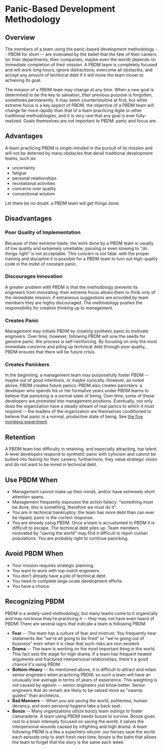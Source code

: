 # Panic-Based Development Methodology

## Overview

The members of a team using the panic-based development methodology -- PBDM for
short -- are motivated by the belief that the fate of their careers (or their
departments, their companies, maybe even the world) depends on _immediate_
completion of their mission.  A PBDM team is completely focused and will work
long hours, ignore distractions, overcome all obstacles, and accept any amount
of technical debt if it will move the team closer to achieving its goal.

The mission of a PBDM team may change at any time.  When a new goal is
determined to be the key to salvation, their previous purpose is forgotten,
sometimes permanently.  It may seem counterintuitive at first, but while
extreme focus is a key aspect of PBDM, the objective of a PBDM team will change
far more rapidly than that of a team practicing Agile or other traditional
methodologies, and it is very rare that any goal is ever fully-realized.  Goals
themselves are not important to PBDM: panic and focus are.

## Advantages

A team practicing PBDM is single-minded in the pursuit of its mission and will
not be deterred by many obstacles that derail traditional development teams,
such as:

- uncertainty
- fatigue
- personal relationships
- recreational activities
- concerns over quality
- conventional wisdom

Let there be no doubt: a PBDM team will get things done.

## Disadvantages

### Poor Quality of Implementation

Because of their extreme haste, the work done by a PBDM team is usually of low
quality and extremely unreliable; pausing or even slowing to "do things right"
is not acceptable.  This concern is not fatal: with the proper training and
discipline it is possible for a PBDM team to turn out high-quality code in the
midst of constant panic.

### Discourages Innovation

A greater problem with PBDM is that the methodology prevents its engineers from
innovating: their extreme focus allows them to think only of the immediate
mission; if extraneous suggestions are provided by team members they are highly
discouraged.  The methodology pushes the responsibility for creative thinking
up to management.

### Creates Panic

Management may initiate PBDM by creating synthetic panic to motivate engineers.
Over time, however, following PBDM will sow the seeds for genuine panic: the
process is self-reinforcing.  By focusing on only the most immediate concerns
and piling up technical debt through poor quality, PBDM ensures that there will
be future crisis.

### Creates Panickers

In the beginning, a management team may purposefully foster PBDM -- maybe out
of good intentions, or maybe cynically.  However, as noted above, PBDM creates
future panics.  PBDM also creates panickers: a developer who spends his or
her formative years under PBDM learns to believe that panicking is a normal
state of being.  Over time, some of these developers are promoted into
management positions.  Eventually, not only does the organization have a steady
stream of real panics to which it must respond -- the leaders of the
organization are themselves conditioned to believe that panic is a normal,
productive state of being. See [the five monkeys experiment](http://johnstepper.com/2013/10/26/the-five-monkeys-experiment-with-a-new-lesson/).

## Retention

A PBDM team has difficulty in retaining, and especially attracting, top talent.
A-level developers respond to synthetic panic with cynicism and cannot be
bullied into fearing for their careers; furthermore, they value strategic
vision and do not want to be mired in technical debt.

## Use PBDM When

- Management cannot make up their minds, and/or have extremely short attention
  spans.
- Management frequently espouses the action fallacy: "something must be done,
  this is something, therefore we must do it".
- You are in technical bankruptcy: the team has more debt than can ever be
  repaid; panic is the correct response.
- You are already using PBDM.  Once a team is accustomed to PBDM it is
  difficult to escape.  The technical debt piles up.  Team members motivated by
  "saving the world" may find it difficult to rejoin civilian populations.  You
  are probably right to continue panicking.

## Avoid PBDM When

- Your mission requires strategic planning.
- You want to work with top-notch engineers.
- You don't already have a pile of technical debt.
- You need to complete large-scale development efforts.
- You have a choice.

## Recognizing PBDM

PBDM is a widely-used methodology, but many teams come to it organically and
may not know they're practicing it -- they may not have even heard of PBDM!
There are several signs that indicate a team is following PBDM:

- __Fear__ -- The team has a culture of fear and mistrust.  You frequently hear
  statements like "we're all going to be fired" or "we're going out of
  business" even when it is clear that such risks are non-existent.
- __Drama__ -- The team is working on the most important thing in the world.
  This fact sets the stage for high drama.  If a team has frequent heated
  arguments and fractured interpersonal relationships, there's a good chance
  it's using PBDM.
- __Bottom-Heavy__ -- As mentioned above, it is difficult to attract and retain
  senior engineers when practicing PBDM, so such a team will have an unusually
  low average in terms of years of experience.  This weighting is not caused by
  ageism -- senior engineers just know better.  Senior engineers that do remain
  are likely to be valued more as "swamp guides" than architects.
- __Bad Manners__ -- When you are saving the world, politeness, human decency,
  and even personal hygiene take a back seat.
- __Booze__ -- Many organizations utilize boozy team outings to foster
  camaraderie.  A team using PBDM needs booze to survive.  Booze gives rest to
  a brain intensely focused on saving the world; it salves the interpersonal
  wounds caused by infighting and high drama.  A team following PBDM is a
  like a superhero sitcom: our heroes save the world each episode only to start
  fresh next time; booze is the balm that allows the team to forget that
  the story is the same each week.
